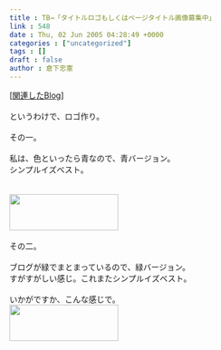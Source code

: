 ```yaml
---
title : TB→「タイトルロゴもしくはページタイトル画像募集中」
link : 548
date : Thu, 02 Jun 2005 04:28:49 +0000
categories : ["uncategorized"]
tags : []
draft : false
author : 倉下忠憲
---
```


[<A HREF="http://www.doblog.com/weblog/BlogServlet?userid=6480&blogid=1429942#1429942" TARGET="_blank">関連したBlog</A>]<BR><BR>というわけで、ロゴ作り。<BR><BR>その一。<BR><BR>私は、色といったら青なので、青バージョン。<BR>シンプルイズベスト。<BR><BR><br><img src="/7000/u6947/1000/FI1438651_0E.png" width="192" height="64"><br><br>その二。<BR><BR>ブログが緑でまとまっているので、緑バージョン。<BR>すがすがしい感じ。これまたシンプルイズベスト。<BR><BR>いかがですか、こんな感じで。<br><img src="/7000/u6947/1000/FI1438651_1E.png" width="192" height="64"><br><br>
